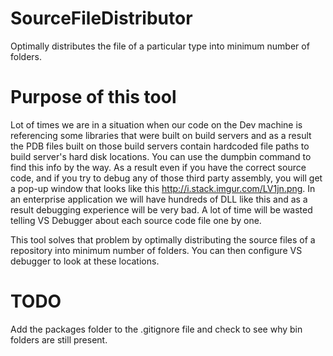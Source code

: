 # SourceFileDistributor
Optimally distributes the file of a particular type into minimum number of folders.

# Purpose of this tool
Lot of times we are in a situation when our code on the Dev machine is referencing some libraries that were built on build servers and as a result the PDB files built on those build servers contain hardcoded file paths to build server's hard disk locations. You can use the dumpbin command to find this info by the way. As a result even if you have the correct source code, and if you try to debug any of those third party assembly, you will get a pop-up window that looks like this http://i.stack.imgur.com/LV1jn.png. In an enterprise application we will have hundreds of DLL like this and as a result debugging experience will be very bad. A lot of time will be wasted telling VS Debugger about each source code file one by one.

This tool solves that problem by optimally distributing the source files of a repository into minimum number of folders. You can then configure VS debugger to look at these locations.


# TODO
Add the packages folder to the .gitignore file and check to see why bin folders are still present.
